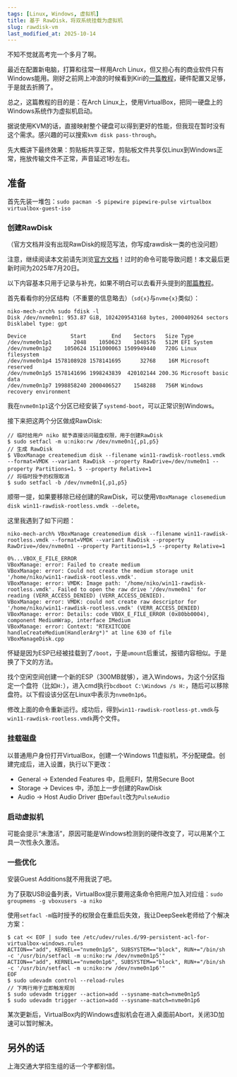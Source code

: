 ```yaml
---
tags: [Linux, Windows, 虚拟机]
title: 基于 RawDisk，将双系统挂载为虚拟机
slug: rawdisk-vm
last_modified_at: 2025-10-14
---
```


不知不觉就高考完一个多月了啊。

最近在配置新电脑，打算和往常一样用Arch Linux，但又担心有的商业软件只有Windows能用。刚好之前网上冲浪的时候看到Kiri的[一篇教程](https://kirikira.moe/post/32/)，硬件配置又足够，于是就去折腾了。

总之，这篇教程的目的是：在Arch Linux上，使用VirtualBox，把同一硬盘上的Windows系统作为虚拟机启动。

据说使用KVM的话，直接映射整个硬盘可以得到更好的性能，但我现在暂时没有这个需求。感兴趣的可以搜索`kvm disk pass-through`。

先大概讲下最终效果：剪贴板共享正常，剪贴板文件共享仅Linux到Windows正常，拖放传输文件不正常，声音延迟1秒左右。

## 准备

首先先装一堆包：`sudo pacman -S pipewire pipewire-pulse virtualbox virtualbox-guest-iso`

### 创建RawDisk

（官方文档并没有出现RawDisk的规范写法，你写成rawdisk一类的也没问题）

注意，继续阅读本文前请先浏览[官方文档](https://www.virtualbox.org/manual/ch09.html#rawdisk)！过时的命令可能导致问题！本文最后更新时间为2025年7月20日。

以下内容基本只用于记录与补充，如果不明白可以去看开头提到的[那篇教程](https://kirikira.moe/post/32/)。

首先看看你的分区结构（不重要的信息略去）（`sd{x}`与`nvme{x}`类似）：

```console
niko-mech-arch% sudo fdisk -l
Disk /dev/nvme0n1: 953.87 GiB, 1024209543168 bytes, 2000409264 sectors
Disklabel type: gpt

Device              Start        End    Sectors   Size Type
/dev/nvme0n1p1       2048    1050623    1048576   512M EFI System
/dev/nvme0n1p2    1050624 1511000063 1509949440   720G Linux filesystem
/dev/nvme0n1p4 1578108928 1578141695      32768    16M Microsoft reserved
/dev/nvme0n1p5 1578141696 1998243839  420102144 200.3G Microsoft basic data
/dev/nvme0n1p7 1998858240 2000406527    1548288   756M Windows recovery environment
```

我在`nvme0n1p1`这个分区已经安装了`systemd-boot`，可以正常识别Windows。

接下来把这两个分区做成RawDisk:

```console
// 临时给用户 niko 赋予直接访问磁盘权限，用于创建RawDisk
$ sudo setfacl -m u:niko:rw /dev/nvme0n1{,p1,p5}
// 生成 RawDisk
$ VBoxManage createmedium disk --filename win11-rawdisk-rootless.vmdk --format=VMDK --variant RawDisk --property RawDrive=/dev/nvme0n1 --property Partitions=1，5 --property Relative=1
// 将临时授予的权限取消
$ sudo setfacl -b /dev/nvme0n1{,p1,p5}
```

顺带一提，如果要移除已经创建的RawDisk，可以使用`VBoxManage closemedium disk win11-rawdisk-rootless.vmdk --delete`。

这里我遇到了如下问题：

```console
niko-mech-arch% VBoxManage createmedium disk --filename win11-rawdisk-rootless.vmdk --format=VMDK --variant RawDisk --property RawDrive=/dev/nvme0n1 --property Partitions=1,5 --property Relative=1

0%...VBOX_E_FILE_ERROR
VBoxManage: error: Failed to create medium
VBoxManage: error: Could not create the medium storage unit '/home/niko/win11-rawdisk-rootless.vmdk'.
VBoxManage: error: VMDK: Image path: '/home/niko/win11-rawdisk-rootless.vmdk'. Failed to open the raw drive '/dev/nvme0n1' for reading (VERR_ACCESS_DENIED) (VERR_ACCESS_DENIED).
VBoxManage: error: VMDK: could not create raw descriptor for '/home/niko/win11-rawdisk-rootless.vmdk' (VERR_ACCESS_DENIED)
VBoxManage: error: Details: code VBOX_E_FILE_ERROR (0x80bb0004), component MediumWrap, interface IMedium
VBoxManage: error: Context: "RTEXITCODE handleCreateMedium(HandlerArg*)" at line 630 of file VBoxManageDisk.cpp
```

怀疑是因为ESP已经被挂载到了`/boot`，于是`umount`后重试，报错内容相似。于是换了下文的方法。

找个空闲空间创建一个新的ESP（300MB就够），进入Windows，为这个分区指定一个盘符（比如`H:`），进入cmd执行`bcdboot C:\Windows /s H:`，随后可以移除盘符。以下假设该分区在Linux中表示为`nvme0n1p6`。

修改上面的命令重新运行。成功后，得到`win11-rawdisk-rootless-pt.vmdk`与`win11-rawdisk-rootless.vmdk`两个文件。

### 挂载磁盘

以普通用户身份打开VirtualBox，创建一个Windows 11虚拟机，不分配硬盘。创建完成后，进入设置，执行以下更改：

- General -> Extended Features 中，启用EFI，禁用Secure Boot
- Storage -> Devices 中，添加上一步创建的RawDisk
- Audio -> Host Audio Driver 由`Default`改为`PulseAudio`

### 启动虚拟机

可能会提示“未激活”，原因可能是Windows检测到的硬件改变了，可以用某个工具一次性永久激活。

### 一些优化

安装Guest Additions就不用我说了吧。

为了获取USB设备列表，VirtualBox提示要用这条命令把用户加入对应组：`sudo groupmems -g vboxusers -a niko`

使用`setfacl -m`临时授予的权限会在重启后失效，我让DeepSeek老师给了个解决方案：

```console
$ cat << EOF | sudo tee /etc/udev/rules.d/99-persistent-acl-for-virtualbox-windows.rules
ACTION=="add", KERNEL=="nvme0n1p5", SUBSYSTEM=="block", RUN+="/bin/sh -c '/usr/bin/setfacl -m u:niko:rw /dev/nvme0n1p5'"
ACTION=="add", KERNEL=="nvme0n1p6", SUBSYSTEM=="block", RUN+="/bin/sh -c '/usr/bin/setfacl -m u:niko:rw /dev/nvme0n1p6'"
EOF
$ sudo udevadm control --reload-rules
// 下两行用于立即触发规则
$ sudo udevadm trigger --action=add --sysname-match=nvme0n1p5
$ sudo udevadm trigger --action=add --sysname-match=nvme0n1p6
```

某次更新后，VirtualBox内的Windows虚拟机会在进入桌面前Abort，关闭3D加速可以暂时解决。

## 另外的话

上海交通大学招生组的话一个字都别信。

